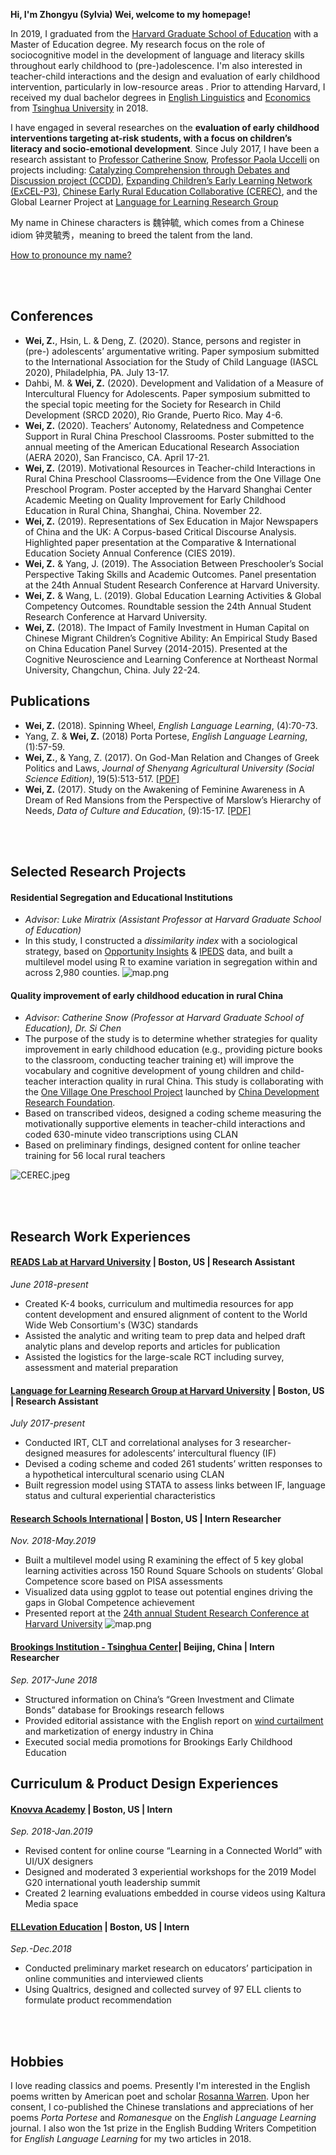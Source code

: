 **Hi, I'm Zhongyu (Sylvia) Wei, welcome to my homepage!**

In 2019, I graduated from the [Harvard Graduate School of Education](https://www.gse.harvard.edu/) with a Master of Education degree. My research focus on the role of sociocognitive model in the development of language and literacy skills throughout early childhood to (pre-)adolescence. I'm also interested in teacher-child interactions and the design and evaluation of early childhood intervention, particularly in low-resource areas . Prior to attending Harvard, I received my dual bachelor degrees in [English Linguistics](http://www.wwx.tsinghua.edu.cn/publish/fdllen/index.html) and [Economics](http://www.sem.tsinghua.edu.cn/en/) from [Tsinghua University](http://www.tsinghua.edu.cn/publish/thu2018en/) in 2018.

I have engaged in several researches on the **evaluation of early childhood interventions targeting at-risk students, with a focus on children’s literacy and socio-emotional development**. Since July 2017, I have been a research assistant to [Professor Catherine Snow](https://www.researchgate.net/profile/Catherine_Snow), [Professor Paola Uccelli](https://www.researchgate.net/profile/Paola_Uccelli) on projects including: [Catalyzing Comprehension through Debates and Discussion project (CCDD)](https://ccdd.serpmedia.org/), [Expanding Children’s Early Learning Network (ExCEL-P3)](https://www.mdrc.org/project/expanding-children-s-early-learning-excel-network), [Chinese Early Rural Education Collaborative (CEREC)](https://www.researchgate.net/project/Quality-improvement-of-early-childhood-education-in-rural-China), and the Global Learner Project at [Language for Learning Research Group](https://projects.iq.harvard.edu/uccelli)

My name in Chinese characters is 魏钟毓, which comes from a Chinese idiom 钟灵毓秀，meaning to breed the talent from the land. 

[How to pronounce my name?](http://text-to-speech.imtranslator.net/speech.asp)

<br><br>

## Conferences
-	**Wei, Z.**, Hsin, L. & Deng, Z. (2020). Stance, persons and register in (pre-) adolescents’ argumentative writing. Paper symposium submitted to the International Association for the Study of Child Language (IASCL 2020), Philadelphia, PA. July 13-17.
- Dahbi, M. & **Wei, Z.** (2020). Development and Validation of a Measure of Intercultural Fluency for Adolescents. Paper symposium submitted to the special topic meeting for the Society for Research in Child Development (SRCD 2020), Rio Grande, Puerto Rico. May 4-6.
-	**Wei, Z.** (2020). Teachers’ Autonomy, Relatedness and Competence Support in Rural China Preschool Classrooms. Poster submitted to the annual meeting of the American Educational Research Association (AERA 2020), San Francisco, CA. April 17-21.
-	**Wei, Z.** (2019). Motivational Resources in Teacher-child Interactions in Rural China Preschool Classrooms—Evidence from the One Village One Preschool Program. Poster accepted by the Harvard Shanghai Center Academic Meeting on Quality Improvement for Early Childhood Education in Rural China, Shanghai, China. November 22.
-	**Wei, Z.** (2019). Representations of Sex Education in Major Newspapers of China and the UK: A Corpus-based Critical Discourse Analysis. Highlighted paper presentation at the Comparative & International Education Society Annual Conference (CIES 2019).
- **Wei, Z.** & Yang, J. (2019). The Association Between Preschooler’s Social Perspective Taking Skills and Academic Outcomes. Panel presentation at the 24th Annual Student Research Conference at Harvard University.
- **Wei, Z.** & Wang, L. (2019). Global Education Learning Activities & Global Competency Outcomes. Roundtable session the 24th Annual Student Research Conference at Harvard University.
-	**Wei, Z.** (2018). The Impact of Family Investment in Human Capital on Chinese Migrant Children’s Cognitive Ability: An Empirical Study Based on China Education Panel Survey (2014-2015). Presented at the Cognitive Neuroscience and Learning Conference at Northeast Normal University, Changchun, China. July 22-24.

## Publications
-	**Wei, Z.** (2018). Spinning Wheel, _English Language Learning_, (4):70-73.
- Yang, Z. & **Wei, Z.** (2018) Porta Portese, _English Language Learning_, (1):57-59.
-	**Wei, Z.**, & Yang, Z. (2017). On God-Man Relation and Changes of Greek Politics and Laws, _Journal of Shenyang Agricultural University (Social Science Edition)_, 19(5):513-517. [[PDF]](Sylviawzy.github.io/assets/files/CNKI论神人关系与古希腊城邦政制法律的演变.pdf)
-	**Wei, Z.** (2017). Study on the Awakening of Feminine Awareness in A Dream of Red Mansions from the Perspective of Marslow’s Hierarchy of Needs, _Data of Culture and Education_, (9):15-17. [[PDF]](Sylviawzy.github.io/assets/files/从马斯洛需求层次理论看_红楼梦_中女性自我意识的觉醒_魏钟毓.pdf)

<br><br>
<div id = "projects"></div>

## Selected Research Projects

#### Residential Segregation and Educational Institutions 
- _Advisor: Luke Miratrix (Assistant Professor at Harvard Graduate School of Education)_
- In this study, I constructed a _dissimilarity index_ with a sociological strategy, based on [Opportunity Insights](https://opportunityinsights.org/) & [IPEDS](https://nces.ed.gov/ipeds/) data, and built a multilevel model using R to examine variation in segregation within and across 2,980 counties.
![map.png](Sylviawzy.github.io/assets/img/map.png)

#### Quality improvement of early childhood education in rural China
- _Advisor: Catherine Snow (Professor at Harvard Graduate School of Education), Dr. Si Chen_
- The purpose of the study is to determine whether strategies for quality improvement in early childhood education (e.g., providing picture books to the classroom, conducting teacher training et) will improve the vocabulary and cognitive development of young children and child-teacher interaction quality in rural China. This study is collaborating with the [One Village One Preschool Project](http://www.cdrf.org.cn/hcyey/index.jhtml) launched by [China Development Research Foundation](http://www.cdrf.org.cn/).
- Based on transcribed videos, designed a coding scheme measuring the motivationally supportive elements in teacher-child interactions and coded 630-minute video transcriptions using CLAN
- Based on preliminary findings, designed content for online teacher training for 56 local rural teachers

![CEREC.jpeg](Sylviawzy.github.io/assets/img/CEREC.jpeg)

<br><br>

## Research Work Experiences

#### [READS Lab at Harvard University](https://www.readslab.org) | Boston, US | Research Assistant	
_June 2018-present_
-	Created K-4 books, curriculum and multimedia resources for app content development and ensured alignment of content to the World Wide Web Consortium's (W3C) standards
- Assisted the analytic and writing team to prep data and helped draft analytic plans and develop reports and articles for publication
- Assisted the logistics for the large-scale RCT including survey, assessment and material preparation 

#### [Language for Learning Research Group at Harvard University](https://projects.iq.harvard.edu/uccelli) | Boston, US | Research Assistant	
_July 2017-present_
-	Conducted IRT, CLT and correlational analyses for 3 researcher-designed measures for adolescents’ intercultural fluency (IF)
-	Devised a coding scheme and coded 261 students’ written responses to a hypothetical intercultural scenario using CLAN
-	Built regression model using STATA to assess links between IF, language status and cultural experiential characteristics

#### [Research Schools International](https://researchschools-international-cmna.squarespace.com/) | Boston, US | Intern Researcher	
_Nov. 2018-May.2019_
-	Built a multilevel model using R examining the effect of 5 key global learning activities across 150 Round Square Schools on students’ Global Competence score based on PISA assessments
-	Visualized data using ggplot to tease out potential engines driving the gaps in Global Competence achievement
-	Presented report at the [24th annual Student Research Conference at Harvard University](https://src.gse.harvard.edu/)
![map.png](Sylviawzy.github.io/assets/img/GCscale.png)

#### [Brookings Institution - Tsinghua Center](https://www.brookings.edu/center/brookings-tsinghua-center/)| Beijing, China | Intern Researcher	
_Sep. 2017-June 2018_
-	Structured information on China’s “Green Investment and Climate Bonds” database for Brookings research fellows
-	Provided editorial assistance with the English report on [wind curtailment](https://www.brookings.edu/wp-content/uploads/2018/03/wind-curtailment-in-china-and-lessons-from-the-united-states1.pdf) and marketization of energy industry in China
-	Executed social media promotions for Brookings Early Childhood Education


## Curriculum & Product Design Experiences

#### [Knovva Academy](https://www.knovva.com/) | Boston, US | Intern
_Sep. 2018-Jan.2019_
-	Revised content for online course “Learning in a Connected World” with UI/UX designers 
- Designed and moderated 3 experiential workshops for the 2019 Model G20 international youth leadership summit
- Created 2 learning evaluations embedded in course videos using Kaltura Media space


#### [ELLevation Education](https://ellevationeducation.com/home/default) | Boston, US | Intern
_Sep.-Dec.2018_
-	Conducted preliminary market research on educators’ participation in online communities and interviewed clients
-	Using Qualtrics, designed and collected survey of 97 ELL clients to formulate product recommendation

<br><br>


## Hobbies

I love reading classics and poems. Presently I'm interested in the English poems written by American poet and scholar [Rosanna Warren](http://www.rosannawarren.com/). Upon her consent, I co-published the Chinese translations and appreciations of her poems _Porta Portese_ and _Romanesque_ on the _English Language Learning_ journal. I also won the 1st prize in the English Budding Writers Competition for _English Language Learning_ for my two articles in 2018.


<!---
```markdown
Syntax highlighted code block

# Header 1
## Header 2
### Header 3

- Bulleted
- List

1. Numbered
2. List

**Bold** and _Italic_ and `Code` text

[Link](url) and ![Image](src)
```
-->
